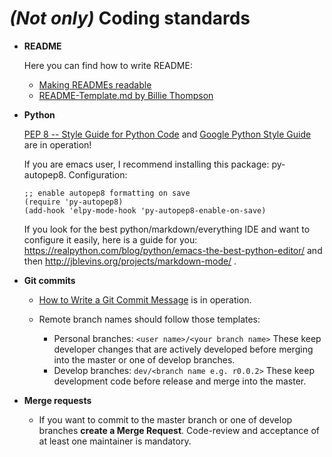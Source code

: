 # _(Not only)_ Coding standards

* **README**

    Here you can find how to write README:
    * [Making READMEs readable](https://open-source-guide.18f.gov/making-readmes-readable/)
    * [README-Template.md by Billie Thompson](https://gist.github.com/PurpleBooth/109311bb0361f32d87a2)


* **Python**

    [PEP 8 -- Style Guide for Python Code](https://www.python.org/dev/peps/pep-0008/) and [Google Python Style Guide](http://google.github.io/styleguide/pyguide.html) are in operation!

    If you are emacs user, I recommend installing this package: py-autopep8. Configuration:  
    ```elisp
    ;; enable autopep8 formatting on save
    (require 'py-autopep8)
    (add-hook 'elpy-mode-hook 'py-autopep8-enable-on-save)
    ```
    If you look for the best python/markdown/everything IDE and want to configure it easily, here is a guide for you: https://realpython.com/blog/python/emacs-the-best-python-editor/ and then http://jblevins.org/projects/markdown-mode/ .


* **Git commits**

    * [How to Write a Git Commit Message](https://chris.beams.io/posts/git-commit/) is in operation.

    * Remote branch names should follow those templates:

        * Personal branches: `<user name>/<your branch name>`
          These keep developer changes that are actively developed before merging into the master or one of develop branches.
        * Develop branches: `dev/<branch name e.g. r0.0.2>`
          These keep development code before release and merge into the master.


* **Merge requests**

    * If you want to commit to the master branch or one of develop branches **create a Merge Request**. Code-review and acceptance of at least one maintainer is mandatory.
